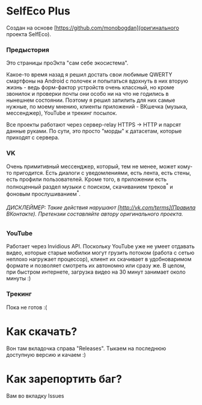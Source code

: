 # SelfEco Plus
Создан на основе [https://github.com/monobogdan](оригинального проекта SelfEco).

### Предыстория
Это страницы проЭкта "сам себе экосистема". 

Какое-то время назад я решил достать свои любимые QWERTY смартфоны на Android с полочек и попытаться вдохнуть 
в них вторую жизнь - ведь форм-фактор устройств очень классный, но кроме звонилок и проверки почты они особо 
ни на что не годились в нынешнем состоянии. Поэтому я решил запилить для них самые нужные, по моему мнению, 
клиенты приложений - ВКшечка (музыка, мессенджер), YouTube и трекинг посылок.

Все проекты работают через сервер-relay HTTPS -> HTTP и парсят данные руками. 
По сути, это просто "морды" к датасетам, которые приходят с сервера.

### VK
Очень примитивный мессенджер, который, тем не менее, может кому-то пригодится. Есть диалоги с уведомлениями, 
есть лента, есть стены, есть профили пользователей. Кроме того, в приложении есть полноценный раздел музыки 
с поиском, скачиванием треков<sup>\*</sup> и фоновым прослушиванием<sup>\*</sup>.

###### ДИСКЛЕЙМЕР: Такие действия нарушают [http://vk.com/terms](Правила ВКонтакте). Претензии составляйте автору оригинального проекта.

### YouTube
Работает через Invidious API. Поскольку YouTube уже не умеет отдавать видео, которые старые мобилки могут 
грузить потоком (работа с сетью неплохо нагружает процессор), клиент их скачивает в удобноваримом формате 
и позволяет смотреть их автономно или сразу же. В целом, при быстром интернете, загрузка видео на 30 минут 
занимает около минуты :)

### Трекинг
Пока не готов :(

# Как скачать?
Вон там вкладочка справа "Releases". Тыкаем на последнюю доступную версию и качаем :)

# Как зарепортить баг?
Вам во вкладку Issues
